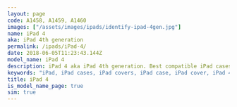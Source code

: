 ```yaml
---
layout: page
code: A1458, A1459, A1460
images: ["/assets/images/ipads/identify-ipad-4gen.jpg"]
name: iPad 4
aka: iPad 4th generation
permalink: /ipads/iPad-4/
date: 2018-06-05T11:23:43.144Z
model_name: iPad 4
description: iPad 4 aka iPad 4th generation. Best compatible iPad cases for iPad 4
keywords: "iPad, iPad cases, iPad covers, iPad case, iPad cover, iPad 4, iPad 4 case, iPad 4 case, iPad 4 cover, iPad 4, iPad 4th generation"
title: iPad 4
is_model_name_page: true
sim: true
---
```

